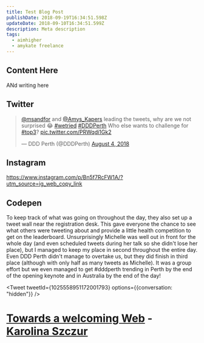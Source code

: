 ```yaml
---
title: Test Blog Post
publishDate: 2018-09-19T16:34:51.598Z
updateDate: 2018-09-10T16:34:51.599Z
description: Meta description
tags:
  - aimhigher
  - amykate freelance
---
```

## Content Here
ANd writing here
## Twitter
<blockquote class="twitter-tweet" data-lang="en"><p lang="en" dir="ltr"><a href="https://twitter.com/msandfor?ref_src=twsrc%5Etfw">@msandfor</a> and <a href="https://twitter.com/Amys_Kapers?ref_src=twsrc%5Etfw">@Amys_Kapers</a> leading the tweets, why are we not surprised 😂 <a href="https://twitter.com/hashtag/wetried?src=hash&amp;ref_src=twsrc%5Etfw">#wetried</a> <a href="https://twitter.com/hashtag/DDDPerth?src=hash&amp;ref_src=twsrc%5Etfw">#DDDPerth</a> Who else wants to challenge for <a href="https://twitter.com/hashtag/top3?src=hash&amp;ref_src=twsrc%5Etfw">#top3</a>? <a href="https://t.co/PRWqdi1Gk2">pic.twitter.com/PRWqdi1Gk2</a></p>&mdash; DDD Perth (@DDDPerth) <a href="https://twitter.com/DDDPerth/status/1025558951172001793?ref_src=twsrc%5Etfw">August 4, 2018</a></blockquote>


## Instagram
https://www.instagram.com/p/Bn5f7RcFW1A/?utm_source=ig_web_copy_link

## Codepen

To keep track of what was going on throughout the day, they also set up a tweet wall near the registration desk. This gave everyone the chance to see what others were tweeting about and provide a little health competition to get on the leaderboard. Unsurprisingly Michelle was well out in front for the whole day (and even scheduled tweets during her talk so she didn't lose her place), but I managed to keep my place in second throughout the entire day. Even DDD Perth didn't manage to overtake us, but they did finish in third place (although with only half as many tweets as Michelle). It was a group effort but we even managed to get #dddperth trending in Perth by the end of the opening keynote and in Australia by the end of the day!

<Tweet tweetId={1025558951172001793} options={{conversation: "hidden"}} />

# [Towards a welcoming Web](https://t.co/BhWuXFzUC0) - [Karolina Szczur](https://thefox.is/)